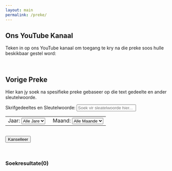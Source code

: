 ```yaml
---
layout: main
permalink: /preke/
---
```

<script>  
    
    $(function(){
    
     document.getElementById("keywords").value = " "; 
     
     document.getElementById("clear").addEventListener("click", function(){
        document.getElementById('keywords').value = " ";
        document.getElementById('year').value = "all";
        document.getElementById('month').value = "all";
        document.getElementById('keywords').focus();
        onSearch();
     }); 
    
     var myElement = document.getElementById('results');
     if(window.addEventListener) {
        // Normal browsers
        myElement.addEventListener('DOMSubtreeModified', contentChanged, false);
     } else if(window.attachEvent) {
        // IE
        myElement.attachEvent('DOMSubtreeModified', contentChanged);
     }
     onSearch();
    
    }); 
    
    function contentChanged() { 
        totalResults = document.getElementById('results').children.length;
        header = document.getElementById('resultsHeader');
        if(header) header.innerHTML = "Soekresultate(" + totalResults + ")";
    } 
    
    function applyFilter(element){
        
        var filterYear = false;
        var filterMonth = false;
    
        var year = document.getElementById('year').value
        if(year !== undefined && year !== "all") filterYear = true;
 
        var month = document.getElementById('month').value
        if(month !== undefined && month !== "all") filterMonth = true;
    
        if(filterYear && !filterMonth) return element.year === document.getElementById('year').value;
        else if(!filterYear && filterMonth) return element.month === document.getElementById('month').value 
        else if(filterYear && filterMonth) return element.year === document.getElementById('year').value && element.month === document.getElementById('month').value
        else return true;
    }
    
    function onSearch(sender){
       
      var inpText = document.getElementById("keywords");
      var searchString = inpText.value;   
      search.search(searchString, applyFilter.bind(this));
      var inputField = document.getElementById('keywords');
      if(inputField.value === "") inputField.value = " ";
    
    };
    
</script>  

## Ons YouTube Kanaal
Teken in op ons YouTube kanaal om toegang te kry na die preke soos hulle beskikbaar gestel word: 
<div class="g-ytsubscribe" data-channelid="UC0ZP4XfiYIW-CgGgnnmV-2Q" data-layout="default" data-count="hidden"></div>
<br/>

## Vorige Preke
Hier kan jy soek na spesifieke preke gebaseer op die text gedeelte en ander sleutelwoorde.
<br/>

<div class="filterContainer">
  <form action="#">
    <div class="row">
      <div class="col">
        <label for="keywords" style="margin-bottom: 0px; padding-bottom: 6px;">Skrifgedeeltes en Sleutelwoorde:</label>
        <input type="text" id="keywords" name="keywords" placeholder="Soek vir sleatelwoorde hier..." oninput="onSearch()">
      </div> 
    </div>
    <div class="row">
      <div class="col">
        <table style="width:100%">
          <tbody>
              <tr>
                <td>
                    <label for="year" style="margin-bottom: 0px; padding-bottom: 6px;">Jaar:</label>
                    <select name="year" id="year" onchange="onSearch()">
                        <option value="all">Alle Jare</option>
                        <option value="23">2023</option>
                        <option value="22">2022</option>
                        <option value="21">2021</option>
                        <option value="20">2020</option>
                        <option value="19">2019</option>
                        <option value="18">2018</option>
                    </select></td>
                <td style="padding-left: 16px;">
                    <label for="month" style="margin-bottom: 0px; padding-bottom: 6px;">Maand:</label>
                    <select name="month" id="month" onchange="onSearch()">
                      <option value="all">Alle Maande</option>
                      <option value="Jan">Januarie</option>
                      <option value="Feb">Februarie</option>
                      <option value="Mar">Maart</option>
                      <option value="Apr">April</option>
                      <option value="May">Mei</option>
                      <option value="Jun">Junie</option>
                      <option value="Jul">Julie</option>
                      <option value="Aug">Augustus</option>
                      <option value="Sep">September</option>
                      <option value="Oct">Oktober</option>
                      <option value="Nov">November</option>
                      <option value="Dec">Desember</option>
                    </select>
                  </td>  
                </tr> 
            </tbody>
          </table> 
      </div>
    </div> 
    <div class="row"> 
      <div class="col"> 
          <button id="clear" type="button" class="btn btn-outline-danger" style="margin-top: 16px;">Kanselleer</button>
      </div>
    </div>
  </form>
</div>
<br/>
<h3 id="resultsHeader">Soekresultate(0)</h3>
<div id="results" class="grid-container"/>
